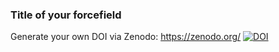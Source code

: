 ### Title of your forcefield

Generate your own DOI via Zenodo: https://zenodo.org/
[![DOI](https://zenodo.org/badge/XXX/USER_NAME/YOUR_FORCEFIELD_REPO.svg)](https://zenodo.org/badge/latestdoi/XXX/USER_NAME/YOUR_FORCEFIELD_REPO)
